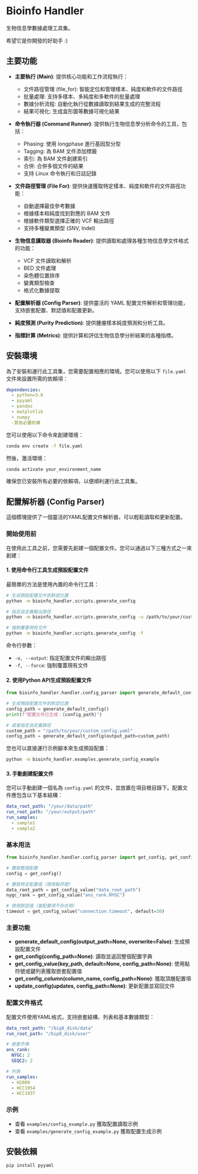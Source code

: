 # Bioinfo Handler

生物信息學數據處理工具集。

希望它是你開發的好助手 :)

## 主要功能

- **主要執行 (Main)**: 提供核心功能和工作流程執行：
  - 文件路徑管理 (file_for): 智能定位和管理樣本、純度和軟件的文件路徑
  - 批量處理: 支持多樣本、多純度和多軟件的批量處理
  - 數據分析流程: 自動化執行從數據讀取到結果生成的完整流程
  - 結果可視化: 生成盒形圖等數據可視化結果

- **命令執行器 (Command Runner)**: 提供執行生物信息學分析命令的工具，包括：
  - Phasing: 使用 longphase 進行基因型分型
  - Tagging: 為 BAM 文件添加標籤
  - 索引: 為 BAM 文件創建索引
  - 合併: 合併多個文件的結果
  - 支持 Linux 命令執行和日誌記錄

- **文件路徑管理 (File For)**: 提供快速獲取特定樣本、純度和軟件的文件路徑功能：
  - 自動選擇最佳參考數據
  - 根據樣本和純度找到對應的 BAM 文件
  - 根據軟件類型選擇正確的 VCF 輸出路徑
  - 支持多種變異類型 (SNV, Indel)

- **生物信息讀取器 (Bioinfo Reader)**: 提供讀取和處理各種生物信息學文件格式的功能：
  - VCF 文件讀取和解析
  - BED 文件處理
  - 染色體位置排序
  - 變異類型檢查
  - 格式化數據提取

- **配置解析器 (Config Parser)**: 提供靈活的 YAML 配置文件解析和管理功能，支持嵌套配置、默認值和配置更新。

- **純度預測 (Purity Prediction)**: 提供腫瘤樣本純度預測和分析工具。

- **指標計算 (Metrics)**: 提供計算和評估生物信息學分析結果的各種指標。

## 安裝環境

為了安裝和運行此工具集，您需要配置相應的環境。您可以使用以下 `file.yaml` 文件來設置所需的依賴項：

```yaml
dependencies:
  - python=3.8
  - pyyaml
  - pandas
  - matplotlib
  - numpy
  -其他必要的庫
```

您可以使用以下命令來創建環境：

```bash
conda env create -f file.yaml
```

然後，激活環境：

```bash
conda activate your_environment_name
```

確保您已安裝所有必要的依賴項，以便順利運行此工具集。

## 配置解析器 (Config Parser)

這個模塊提供了一個靈活的YAML配置文件解析器，可以輕鬆讀取和更新配置。

### 開始使用前

在使用此工具之前，您需要先創建一個配置文件。您可以通過以下三種方式之一來創建：

#### 1. 使用命令行工具生成預設配置文件

最簡單的方法是使用內置的命令行工具：

```bash
# 生成預設配置文件到默認位置
python -m bioinfo_handler.scripts.generate_config

# 指定自定義輸出路徑
python -m bioinfo_handler.scripts.generate_config -o /path/to/your/custom_config.yaml

# 強制覆蓋現有文件
python -m bioinfo_handler.scripts.generate_config -f
```

命令行參數：
- `-o, --output`: 指定配置文件的輸出路徑
- `-f, --force`: 強制覆蓋現有文件

#### 2. 使用Python API生成預設配置文件

```python
from bioinfo_handler.handler.config_parser import generate_default_config

# 生成預設配置文件到默認位置
config_path = generate_default_config()
print(f"配置文件已生成：{config_path}")

# 或者指定自定義路徑
custom_path = "/path/to/your/custom_config.yaml"
config_path = generate_default_config(output_path=custom_path)
```

您也可以直接運行示例腳本來生成預設配置：

```bash
python -m bioinfo_handler.examples.generate_config_example
```

#### 3. 手動創建配置文件

您可以手動創建一個名為 `config.yaml` 的文件，並放置在項目根目錄下。配置文件應包含以下基本結構：

```yaml
data_root_path: "/your/data/path"
run_root_path: "/your/output/path"
run_samples:
  - sample1
  - sample2
```

### 基本用法

```python
from bioinfo_handler.handler.config_parser import get_config, get_config_value

# 獲取整個配置
config = get_config()

# 獲取特定配置值（使用點符號）
data_root_path = get_config_value("data_root_path")
nygc_rank = get_config_value("ans_rank.NYGC")

# 使用默認值（當配置項不存在時）
timeout = get_config_value("connection.timeout", default=30)
```

### 主要功能

- **generate_default_config(output_path=None, overwrite=False)**: 生成預設配置文件
- **get_config(config_path=None)**: 讀取並返回整個配置字典
- **get_config_value(key_path, default=None, config_path=None)**: 使用點符號或鍵列表獲取嵌套配置值
- **get_config_column(column_name, config_path=None)**: 獲取頂層配置項
- **update_config(updates, config_path=None)**: 更新配置並寫回文件

### 配置文件格式

配置文件使用YAML格式，支持嵌套結構、列表和基本數據類型：

```yaml
data_root_path: "/big8_disk/data"
run_root_path: "/bip8_disk/user"

# 嵌套字典
ans_rank:
  NYGC: 2
  SEQC2: 2

# 列表
run_samples:
  - H2009
  - HCC1954
  - HCC1937
```

### 示例

- 查看 `examples/config_example.py` 獲取配置讀取示例
- 查看 `examples/generate_config_example.py` 獲取配置生成示例

## 安裝依賴

```bash
pip install pyyaml
``` 